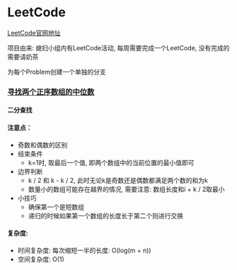 # LeetCode

[LeetCode官网地址](https://leetcode.com/problemset/algorithms/)

项目由来: 媳妇小组内有LeetCode活动, 每周需要完成一个LeetCode, 没有完成的需要请奶茶

为每个Problem创建一个单独的分支

### [寻找两个正序数组的中位数](https://leetcode.cn/problems/median-of-two-sorted-arrays/)
#### 二分查找
#### 注意点：
* 奇数和偶数的区别
* 结束条件
  * k=1时, 取最后一个值, 即两个数组中的当前位置的最小值即可
* 边界判断
  *  k / 2 和 k - k / 2, 此时无论k是奇数还是偶数都满足两个数的和为k
  * 数量小的数组可能存在越界的情况, 需要注意: 数组长度和i + k / 2取最小
* 小技巧
  * 确保第一个是短数组
  * 递归的时候如果第一个数组的长度长于第二个则进行交换

#### 复杂度:
* 时间复杂度: 每次缩短一半的长度: O(log(m + n))
* 空间复杂度: O(1)
